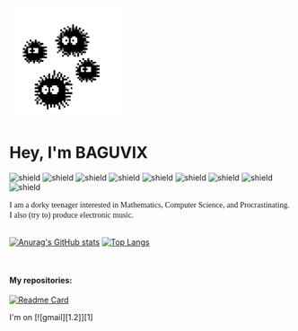 <img src="virus.gif" height="200">

 #                           Hey, I'm BAGUVIX
 ![shield](https://img.shields.io/badge/OS-Windows-informational?logo=windows&color=000080)
 ![shield](https://img.shields.io/badge/Code-Rust-informational?logo=rust&color=000080)
 ![shield](https://img.shields.io/badge/Code-Python-informational?logo=python&color=000080)
 ![shield](https://img.shields.io/badge/Code-C++-informational?logo=c++&color=000080)
 ![shield](https://img.shields.io/badge/Code-Java-informational?logo=java&color=000080)
 ![shield](https://img.shields.io/badge/Editor-VS_Code-informational?logo=visualstudiocode&color=000080)
 ![shield](https://img.shields.io/badge/Editor-PyCharm-informational?logo=pycharm&color=000080)
 ![shield](https://img.shields.io/badge/Editor-Eclipse_IDE-informational?logo=eclipseide&color=000080)
 ![shield](https://img.shields.io/badge/Editor-Visual_Studio-informational?logo=visualstudio&color=000080)
 
<font face="times new roman"> I am a dorky teenager interested in Mathematics, Computer Science, and Procrastinating. I also (try to) produce electronic music. </font> <br><br>

[![Anurag's GitHub stats](https://github-readme-stats.vercel.app/api?username=BAGUVIX456&theme=dark&show_icons=true)](https://github.com/anuraghazra/github-readme-stats)
[![Top Langs](https://github-readme-stats.vercel.app/api/top-langs/?username=BAGUVIX456)](https://github.com/anuraghazra/github-readme-stats)

<br>

#### My repositories: <br>
[![Readme Card](https://github-readme-stats.vercel.app/api/pin/?username=BAGUVIX456&repo=Advent_of_Code&show_owner=true)](https://github.com/anuraghazra/github-readme-stats)
<br>

I'm on [![gmail][1.2]][1] 

<!--icons>

[1.2]: https://www.google.com/url?sa=i&url=https%3A%2F%2Fsimilarpng.com%2Fgmail-logo-design-on-transparent-background-png%2F&psig=AOvVaw3TtiNuE_TJ2KLhcxlFqByY&ust=1647167136320000&source=images&cd=vfe&ved=0CAsQjRxqFwoTCNDq6YSuwPYCFQAAAAAdAAAAABAD

<!--links>

[1]: saberdan02@gmail.com

<!---
BAGUVIX456/BAGUVIX456 is a ✨ special ✨ repository because its `README.md` (this file) appears on your GitHub profile.
You can click the Preview link to take a look at your changes.
--->
